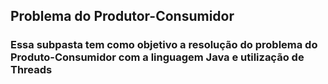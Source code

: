 ## Problema do Produtor-Consumidor

### Essa subpasta tem como objetivo a resolução do problema do Produto-Consumidor com a linguagem Java e utilização de Threads
